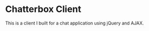 Chatterbox Client
==============

This is a client I built for a chat application using jQuery and AJAX.
